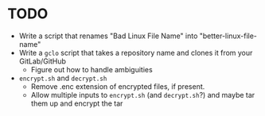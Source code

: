 TODO
====
 
 + Write a script that renames "Bad Linux File Name" into "better-linux-file-name"
 + Write a `gclo` script that takes a repository name and clones it from your GitLab/GitHub
    - Figure out how to handle ambiguities
 + `encrypt.sh` and `decrypt.sh`
    - Remove .enc extension of encrypted files, if present.
    - Allow multiple inputs to `encrypt.sh` (and `decrypt.sh`?) and maybe tar them up and encrypt the tar
